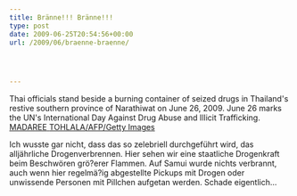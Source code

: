 ```yaml
---
title: Bränne!!! Bränne!!!
type: post
date: 2009-06-25T20:54:56+00:00
url: /2009/06/braenne-braenne/




---
```

<div class="flickr">
  <txp:thumbnail id="269" link="y" /></p>

  <p>
    Thai officials stand beside a burning container of seized drugs in Thailand's restive southern province of Narathiwat on June 26, 2009. June 26 marks the UN's International Day Against Drug Abuse and Illicit Trafficking. <a href="http://www.daylife.com/photo/001RgT8gvI95Q?q=thailand"><span class="caps">MADAREE</span> <span class="caps">TOHLALA</span>/AFP/Getty Images</a>
  </p>
</div>

Ich wusste gar nicht, dass das so zelebriell durchgeführt wird, das alljährliche Drogenverbrennen. Hier sehen wir eine staatliche Drogenkraft beim Beschwören grö?erer Flammen. Auf Samui wurde nichts verbrannt, auch wenn hier regelmä?ig abgestellte Pickups mit Drogen oder unwissende Personen mit Pillchen aufgetan werden. Schade eigentlich...
